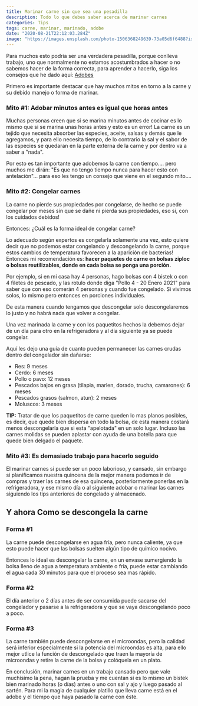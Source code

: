 ```yaml
---
title: Marinar carne sin que sea una pesadilla
description: Todo lo que debes saber acerca de marinar carnes
categories: Tips
tags: carne, marinar, marinado, adobe
date: "2020-08-21T22:12:03.284Z"
image: "https://images.unsplash.com/photo-1506368249639-73a05d6f6488?ixlib=rb-1.2.1&ixid=eyJhcHBfaWQiOjEyMDd9&auto=format&fit=crop&w=934&q=80 934w"
---
```


Para muchos esto podría ser una verdadera pesadilla, porque conlleva trabajo, uno que normalmente no estamos acostumbrados a hacer o no sabemos hacer de la forma correcta, para aprender a hacerlo, siga los consejos que he dado aquí: [Adobes](/Adobes/)

Primero es importante destacar que hay muchos mitos en torno a la carne y su debido manejo o forma de marinar.

### Mito #1: Adobar minutos antes es igual que horas antes

Muchas personas creen que si se marina minutos antes de cocinar es lo mismo que si se marina unas horas antes y esto es un error! La carne es un tejido que necesita absorber las especies, aceite, salsas y demás que le agregamos, y para ello necesita tiempo, de lo contrario la sal y el sabor de las especies se quedaran en la parte externa de la carne y por dentro va a saber a "nada".

Por esto es tan importante que adobemos la carne con tiempo.... pero muchos me dirán: "Es que no tengo tiempo nunca para hacer esto con antelación"... para eso les tengo un consejo que viene en el  segundo mito....

### Mito #2: Congelar carnes

La carne no pierde sus propiedades por congelarse, de hecho se puede congelar por meses sin que se dañe ni pierda sus propiedades, eso si, con los cuidados debidos!

Entonces: ¿Cuál es la forma ideal de congelar carne?

Lo adecuado según expertos es congelarla solamente una vez, esto quiere decir que no podemos estar congelando y descongelando la carne, porque estos cambios de temperatura favorecen a la aparición de bacterias!  Entonces mi recomendación es:  **hacer paquetes de carne en bolsas ziploc o bolsas reutilizables, donde en cada bolsa se ponga una porción.**

Por ejemplo, si en mi casa hay 4 personas, hago bolsas con 4 bistek o con 4 filetes de pescado, y las rotulo donde diga "Pollo 4 - 20 Enero 2021" para saber que con eso comerán 4 personas y cuando fue congelado. Si vivimos solos, lo mismo pero entonces en porciones individuales.

De esta manera cuando tengamos que descongelar solo descongelaremos lo justo y no habrá nada que volver a congelar.

Una vez marinada la carne y con los paquetitos hechos la debemos dejar de un día para otro en la refrigeradora y al día siguiente ya se puede congelar.

Aquí les dejo una guía de cuanto pueden permanecer las carnes crudas dentro del congelador sin dañarse:

- Res: 9 meses
- Cerdo: 6 meses
- Pollo o pavo: 12 meses
- Pescados bajos en grasa (tilapia, marlen, dorado, trucha, camarones): 6 meses
- Pescados grasos (salmon, atun): 2 meses
- Moluscos: 3 meses

**TIP:** Tratar de que los paquetitos de carne queden lo mas planos posibles, es decir, que quede bien dispersa en todo la bolsa, de esta manera costará menos descongelarla que si esta "apelotada" en un solo lugar. Incluso las carnes molidas se pueden aplastar con ayuda de una botella para que quede bien delgado el paquete.

### Mito #3: Es demasiado trabajo para hacerlo seguido

El marinar carnes si puede ser un poco laborioso, y cansado, sin embargo si planificamos nuestra quincena de la mejor manera podemos ir de compras y traer las carnes de esa quincena, posteriormente ponerlas en la refrigeradora, y ese mismo día o al siguiente adobar o marinar las carnes siguiendo los tips anteriores de congelado y almacenado.

## Y ahora Como se descongela la carne

### Forma #1

La carne puede descongelarse en agua fría, pero nunca caliente, ya que esto puede hacer que las bolsas suelten algún tipo de químico nocivo.

Entonces lo ideal es descongelar la carne, en un envase sumergiendo la bolsa lleno de agua a temperatura ambiente o fría, puede estar cambiando el agua cada 30 minutos para que el proceso sea mas rápido.

### Forma #2

El día anterior o 2 días antes de ser consumida puede sacarse del congelador y pasarse a la refrigeradora y que se vaya descongelando poco a poco.

### Forma #3

La carne también puede descongelarse en el microondas, pero la calidad será inferior especialmente si la potencia del microondas es alta, para ello mejor utlice la función de descongelado que traen la mayoría de microondas y retire la carne de la bolsa y colóquela en un plato.

En conclusión, marinar carnes en un trabajo cansado pero que vale muchísimo la pena, hagan la prueba y me cuentan si es lo mismo un bistek bien marinado horas (o días) antes o uno con sal y ajo y luego pasado al sartén. Para mi la magia de cualquier platillo que lleva carne está en el adobe y el tiempo que haya pasado la carne con éste.
